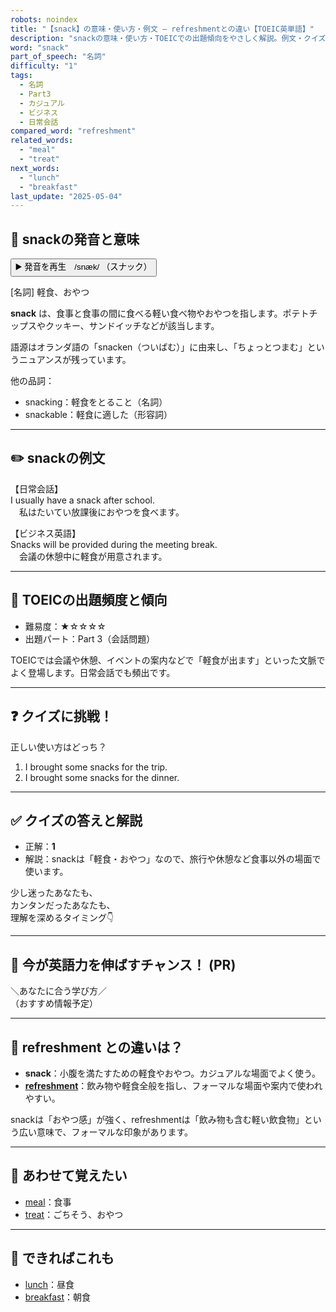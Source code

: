 ```yaml
---
robots: noindex
title: "【snack】の意味・使い方・例文 ― refreshmentとの違い【TOEIC英単語】"
description: "snackの意味・使い方・TOEICでの出題傾向をやさしく解説。例文・クイズ付きでrefreshmentとの違いもわかりやすく学べます。"
word: "snack"
part_of_speech: "名詞"
difficulty: "1"
tags:
  - 名詞
  - Part3
  - カジュアル
  - ビジネス
  - 日常会話
compared_word: "refreshment"
related_words:
  - "meal"
  - "treat"
next_words:
  - "lunch"
  - "breakfast"
last_update: "2025-05-04"
---
```


## 🔰 snackの発音と意味

<button class="play-audio" onclick="playTTS('snack')">
  <span class="play-audio-main">
    ▶️ 発音を再生　/snæk/
  </span>
  <span class="play-audio-sub">
    （スナック）
  </span>
</button>

[名詞] 軽食、おやつ

**snack** は、食事と食事の間に食べる軽い食べ物やおやつを指します。ポテトチップスやクッキー、サンドイッチなどが該当します。

語源はオランダ語の「snacken（ついばむ）」に由来し、「ちょっとつまむ」というニュアンスが残っています。

他の品詞：  
- snacking：軽食をとること（名詞）
- snackable：軽食に適した（形容詞）

---

## ✏️ snackの例文

【日常会話】  
I usually have a snack after school.  
　私はたいてい放課後におやつを食べます。

【ビジネス英語】  
Snacks will be provided during the meeting break.  
　会議の休憩中に軽食が用意されます。

---

## 🎯 TOEICの出題頻度と傾向

- 難易度：★☆☆☆☆
- 出題パート：Part 3（会話問題）

TOEICでは会議や休憩、イベントの案内などで「軽食が出ます」といった文脈でよく登場します。日常会話でも頻出です。

---

## ❓ クイズに挑戦！

正しい使い方はどっち？

1. I brought some snacks for the trip.  
2. I brought some snacks for the dinner.

---

## ✅ クイズの答えと解説

- 正解：**1**
- 解説：snackは「軽食・おやつ」なので、旅行や休憩など食事以外の場面で使います。

少し迷ったあなたも、  
カンタンだったあなたも、  
理解を深めるタイミング👇️

---

## 🚀 今が英語力を伸ばすチャンス！ (PR)

<div class="info-center">
＼あなたに合う学び方／<br>  
（おすすめ情報予定）
</div>

---

## 🤔  refreshment との違いは？

- **snack**：小腹を満たすための軽食やおやつ。カジュアルな場面でよく使う。
- **[refreshment](/refreshment)**：飲み物や軽食全般を指し、フォーマルな場面や案内で使われやすい。

snackは「おやつ感」が強く、refreshmentは「飲み物も含む軽い飲食物」という広い意味で、フォーマルな印象があります。

---

## 🧩 あわせて覚えたい

- [meal](/meal)：食事
- [treat](/treat)：ごちそう、おやつ

---

## 📖 できればこれも

- [lunch](/lunch)：昼食
- [breakfast](/breakfast)：朝食

<!-- cvid: aid07_bid03 -->
